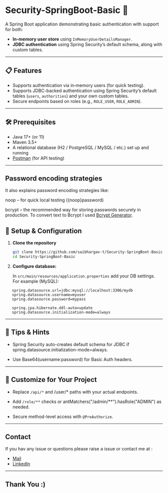 # Security-SpringBoot-Basic 🔐

A Spring Boot application demonstrating basic authentication with support for both:

- **In‑memory user store** using `InMemoryUserDetailsManager`.  
- **JDBC authentication** using Spring Security’s default schema, along with custom tables.

---

## 📋 Features

- Supports authentication via in‑memory users (for quick testing).
- Supports JDBC-backed authentication using Spring Security’s default tables (`users`, `authorities`) and your own custom tables.
- Secure endpoints based on roles (e.g., `ROLE_USER`, `ROLE_ADMIN`).

---

## 🛠️ Prerequisites

- Java 17+ (or 11)
- Maven 3.5+
- A relational database (H2 / PostgreSQL / MySQL / etc.) set up and running
- [Postman](https://www.postman.com/downloads/) (for API testing)

---

## Password encoding strategies 

It also explains password encoding strategies like:

noop – for quick local testing ({noop}password)

bcrypt – the recommended way for storing passwords securely in production.
To convert text to Bcrypt I used [Bcrypt Generator](https://www.bcryptcalculator.com/).

## 🔧 Setup & Configuration

1. **Clone the repository**

    ```bash
    git clone https://github.com/saibhargav‑t/Security‑SpringBoot‑Basic.git
    cd Security‑SpringBoot‑Basic
    ```

2. **Configure database:**

   In `src/main/resources/application.properties` add your DB settings. For example (MySQL):

```properties
   spring.datasource.url=jdbc:mysql://localhost:3306/mydb
   spring.datasource.username=myuser
   spring.datasource.password=mypass

   spring.jpa.hibernate.ddl-auto=update
   spring.datasource.initialization-mode=always
```

---

## 🧠 Tips & Hints

- Spring Security auto-creates default schema for JDBC if spring.datasource.initialization-mode=always.

- Use Base64(username:password) for Basic Auth headers.
  
---

## 📝 Customize for Your Project

- Replace `/api/*` and /user/* paths with your actual endpoints.

- Add `/role/**` checks or antMatchers("/admin/**").hasRole("ADMIN") as needed.

- Secure method-level access with `@PreAuthorize`.

---

## Contact

If you hav any issue or questions please raise a issue or contact me at :
  
- [Mail](mailto:bhargavindian@outlook.com)
- [LinkedIn](https://www.linkedin.com/in/saibhargav-t/)

---

## Thank You :)